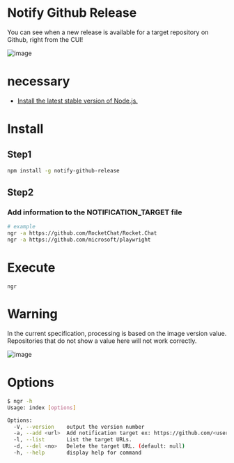 # Notify Github Release

You can see when a new release is available for a target repository on Github, right from the CUI!

![image](https://user-images.githubusercontent.com/40861943/200334990-776ccbec-bc7e-4f90-bb7f-0083c5227c4a.png)

# necessary

- [Install the latest stable version of Node.js.](https://nodejs.org/)

# Install

## Step1

```bash
npm install -g notify-github-release
```

## Step2

### Add information to the NOTIFICATION_TARGET file

```bash
# example
ngr -a https://github.com/RocketChat/Rocket.Chat
ngr -a https://github.com/microsoft/playwright
```

# Execute

```
ngr
```

# Warning

In the current specification, processing is based on the image version value. Repositories that do not show a value here will not work correctly.

![image](https://user-images.githubusercontent.com/40861943/200598396-48be3f46-184f-4926-8772-c52ee9376d66.png)

# Options

```bash
$ ngr -h
Usage: index [options]

Options:
  -V, --version    output the version number
  -a, --add <url>  Add notification target ex: https://github.com/<username>/<repository> (default: null)
  -l, --list       List the target URLs.
  -d, --del <no>   Delete the target URL. (default: null)
  -h, --help       display help for command
```
